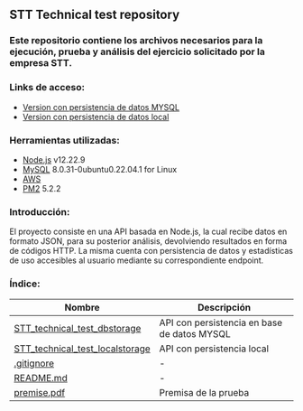 
## STT Technical test repository

### Este repositorio contiene los archivos necesarios para la ejecución, prueba y análisis del ejercicio solicitado por la empresa STT.

### Links de acceso:
- [Version con persistencia de datos MYSQL](http://ec2-3-87-206-7.compute-1.amazonaws.com:3100/api/)
- [Version con persistencia de datos local](http://ec2-3-87-206-7.compute-1.amazonaws.com:3300/api/)

### Herramientas utilizadas:
- [Node.js](https://nodejs.org/en/) v12.22.9
- [MySQL](https://www.mysql.com/) 8.0.31-0ubuntu0.22.04.1 for Linux
- [AWS](https://aws.amazon.com/)
- [PM2](https://pm2.keymetrics.io/) 5.2.2

### Introducción:
El proyecto consiste en una API basada en Node.js, la cual recibe datos en formato JSON, para su posterior análisis, devolviendo resultados en forma de códigos HTTP. La misma cuenta con persistencia de datos y estadísticas de uso accesibles al usuario mediante su correspondiente endpoint.

### Índice:

| Nombre | Descripción |
| ----------------------------------------------------------------------------------------------------------------------------- | ------------------------------------------- |
| [STT_technical_test_dbstorage](https://github.com/IHansen225/stt_technical_test/tree/main/STT_technical_test_dbstorage) | API con persistencia en base de datos MYSQL |
| [STT_technical_test_localstorage](https://github.com/IHansen225/stt_technical_test/tree/main/STT_technical_test_localstorage) | API con persistencia local |
| [.gitignore](https://github.com/IHansen225/stt_technical_test/blob/main/.gitignore) | \- |
| [README.md](https://github.com/IHansen225/stt_technical_test/blob/main/README.md) | \- |
| [premise.pdf](https://github.com/IHansen225/stt_technical_test/blob/main/premise.pdf) | Premisa de la prueba |
